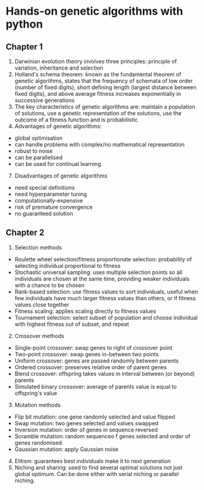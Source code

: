 # Hands-on genetic algorithms with python

## Chapter 1
1. Darwinian evolution theory involves three principles: principle of variation, inheritance and selection
3. Holland's schema theorem: known as the fundamental theorem of genetic algorithms, states that the frequency of schemata of low order (number of fixed digits), short defining length (largest distance between fixed digits), and above average fitness increases exponentially in successive generations
4. The key characteristics of genetic algorithms are: maintain a population of solutions, use a genetic representation of the solutions, use the outcome of a fitness function and is probabilistic
5. Advantages of genetic algorithms: 
* global optimisation
* can handle problems with complex/no mathematical representation
* robust to noise
* can be parallelised
* can be used for continual learning
7. Disadvantages of genetic algorithms
* need special definitions
* need hyperparameter tuning
* computationally-expensive
* risk of premature convergence
* no guaranteed solution

## Chapter 2
1. Selection methods
* Roulette wheel selection/fitness proportionate selection: probability of selecting individual proportional to fitness
* Stochastic universal sampling: uses multiple selection points so all individuals are chosen at the same time, providing weaker individuals with a chance to be chosen
* Rank-based selection: use fitness values to sort individuals, useful when few individuals have much larger fitness values than others, or if fitness values close together
* Fitness scaling: applies scaling directly to fitness values
* Tournament selection: select subset of population and choose individual with highest fitness out of subset, and repeat
2. Crossover methods
* Single-point crossover: swap genes to right of crossover point
* Two-point crossover: swap genes in-between two points
* Uniform crossover: genes are passed randomly between parents
* Ordered crossover: preserves relative order of parent genes
* Blend crossover: offspring takes values in interval between (or beyond) parents
* Simulated binary crossover: average of parents value is equal to offspring's value
3. Mutation methods
* Flip bit mutation: one gene randomly selected and value flipped
* Swap mutation: two genes selected and values swapped
* Inversion mutation: order of genes in sequence reversed
* Scramble mutation: random sequenceo f genes selected and order of genes randomised
* Gaussian mutation: apply Gaussian noise
4. Elitism: guarantees best individuals make it to next generation
5. Niching and sharing: used to find several optimal solutions not just global optimum. Can be done either with serial niching or parallel niching.
